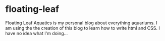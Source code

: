 # floating-leaf
Floating Leaf Aquatics is my personal blog about everything aquariums. I am using the the creation of this blog to learn how to write html 
and CSS. I have no idea what I'm doing...

